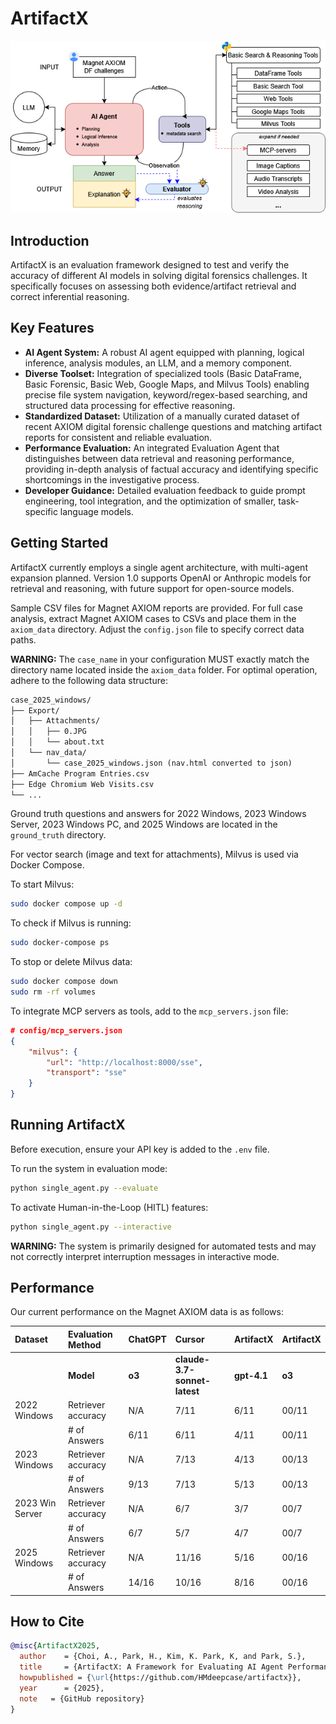 # ArtifactX

![ArtifactX Logo](images/artifactX.png)

## Introduction
ArtifactX is an evaluation framework designed to test and verify the accuracy of different AI models in solving digital forensics challenges. It specifically focuses on assessing both evidence/artifact retrieval and correct inferential reasoning.

## Key Features
* **AI Agent System:** A robust AI agent equipped with planning, logical inference, analysis modules, an LLM, and a memory component.
* **Diverse Toolset:** Integration of specialized tools (Basic DataFrame, Basic Forensic, Basic Web, Google Maps, and Milvus Tools) enabling precise file system navigation, keyword/regex-based searching, and structured data processing for effective reasoning.
* **Standardized Dataset:** Utilization of a manually curated dataset of recent AXIOM digital forensic challenge questions and matching artifact reports for consistent and reliable evaluation.
* **Performance Evaluation:** An integrated Evaluation Agent that distinguishes between data retrieval and reasoning performance, providing in-depth analysis of factual accuracy and identifying specific shortcomings in the investigative process.
* **Developer Guidance:** Detailed evaluation feedback to guide prompt engineering, tool integration, and the optimization of smaller, task-specific language models.


## Getting Started
ArtifactX currently employs a single agent architecture, with multi-agent expansion planned. Version 1.0 supports OpenAI or Anthropic models for retrieval and reasoning, with future support for open-source models.

Sample CSV files for Magnet AXIOM reports are provided. For full case analysis, extract Magnet AXIOM cases to CSVs and place them in the `axiom_data` directory. Adjust the `config.json` file to specify correct data paths. 

**WARNING:** The `case_name` in your configuration MUST exactly match the directory name located inside the `axiom_data` folder. For optimal operation, adhere to the following data structure:

```markdown
case_2025_windows/
├── Export/
│   ├── Attachments/
│   │   ├── 0.JPG
│   │   └── about.txt
│   └── nav_data/
│       └── case_2025_windows.json (nav.html converted to json)
├── AmCache Program Entries.csv
├── Edge Chromium Web Visits.csv
└── ...
```

Ground truth questions and answers for 2022 Windows, 2023 Windows Server, 2023 Windows PC, and 2025 Windows are located in the `ground_truth` directory.

For vector search (image and text for attachments), Milvus is used via Docker Compose.

To start Milvus:
```bash
sudo docker compose up -d
```
To check if Milvus is running:
```bash
sudo docker-compose ps
```
To stop or delete Milvus data:
```bash
sudo docker compose down
sudo rm -rf volumes
```

To integrate MCP servers as tools, add to the `mcp_servers.json` file:
```json
# config/mcp_servers.json
{
    "milvus": {
        "url": "http://localhost:8000/sse",
        "transport": "sse"
    }
}
```

## Running ArtifactX
Before execution, ensure your API key is added to the `.env` file. 

To run the system in evaluation mode:
```bash
python single_agent.py --evaluate
```

To activate Human-in-the-Loop (HITL) features:
```bash
python single_agent.py --interactive
```
**WARNING:** The system is primarily designed for automated tests and may not correctly interpret interruption messages in interactive mode.

## Performance
Our current performance on the Magnet AXIOM data is as follows:


| Dataset        | Evaluation Method          | ChatGPT | Cursor                   | ArtifactX |  ArtifactX |           
| :------------- | :------------------------- | :------ | :----------------------- | :-------- |:-------- |
|                | **Model**                  | **o3**  | **claude-3.7-sonnet-latest** | **gpt-4.1** | **o3** |
| 2022 Windows   | Retriever accuracy         | N/A     | 7/11                     | 6/11      | 00/11      | 
|                | # of Answers               | 6/11    | 6/11                     | 4/11      | 00/11      | 
| 2023 Windows   | Retriever accuracy         | N/A     | 7/13                     | 4/13       | 00/13      | 
|                | # of Answers               | 9/13    | 7/13                     | 5/13       | 00/13      | 
| 2023 Win Server| Retriever accuracy         | N/A     | 6/7                      | 3/7       | 00/7      | 
|                | # of Answers               | 6/7     | 5/7                      | 4/7       | 00/7      | 
| 2025 Windows   | Retriever accuracy         | N/A     | 11/16                    | 5/16      | 00/16      | 
|                | # of Answers               | 14/16   | 10/16                    | 8/16      | 00/16      | 

## How to Cite

```bibtex
@misc{ArtifactX2025,
  author    = {Choi, A., Park, H., Kim, K. Park, K, and Park, S.},
  title     = {ArtifactX: A Framework for Evaluating AI Agent Performance in Digital Forensics},
  howpublished = {\url{https://github.com/HMdeepcase/artifactx}},
  year      = {2025},
  note   = {GitHub repository}
}
```


